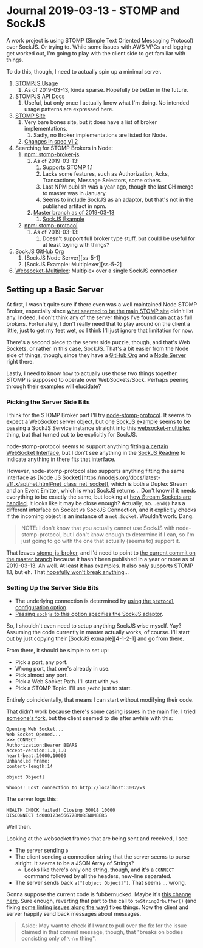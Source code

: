 Journal 2019-03-13 - STOMP and SockJS
=====================================

A work project is using STOMP (Simple Text Oriented Messaging Protocol) over SockJS.  Or trying to.  While some issues with AWS VPCs and logging get worked out, I'm going to play with the client side to get familiar with things.

To do this, though, I need to actually spin up a minimal server.

1. [STOMPJS Usage][ss-1]
    1. As of 2019-03-13, kinda sparse.  Hopefully be better in the future.
2. [STOMPJS API Docs][ss-2]
    1. Useful, but only once I actually know what I'm doing.  No intended usage patterns are expressed here.
3. [STOMP Site][ss-3]
    1. Very bare bones site, but it does have a list of broker implementations.
        1. Sadly, no Broker implementations are listed for Node.
    2. [Changes in spec v1.2][ss-3-1]
4. Searching for STOMP Brokers in Node:
    1. [npm: stomp-broker-js][ss-4-1]
        1. As of 2019-03-13:
            1. Supports STOMP 1.1
            2. Lacks some features, such as Authorization, Acks, Transactions, Message Selectors, some others.
            3. Last NPM publish was a year ago, though the last GH merge to master was in January.
            4. Seems to include SockJS as an adaptor, but that's not in the published artifact in npm.
        2. [Master branch as of 2019-03-13][ss-4-1-2]
            1. [SockJS Example][ss-4-1-2-1]
    2. [npm: stomp-protocol][ss-4-2]
        1. As of 2019-03-13:
            1. Doesn't support full broker type stuff, but could be useful for at least toying with things?
5. [SockJS GitHub Org][ss-5]
    1. [SockJS Node Server][ss-5-1]
    2. [SockJS Example: Multiplexer][ss-5-2]
6. [Websocket-Multiplex][ss-5]: Multiplex over a single SockJS connection

[ss-1]: https://stomp-js.github.io/
[ss-2]: https://stomp-js.github.io/api-docs/latest/
[ss-3]: https://stomp.github.io/
[ss-3-1]: https://stomp.github.io/stomp-specification-1.2.html#Changes_in_the_Protocol
[ss-4-1]: https://www.npmjs.com/package/stomp-broker-js
[ss-4-1-2]: https://github.com/4ib3r/StompBrokerJS/tree/8d8de4b5232c6fe456ee99237e9f731ce3846ed4
[ss-4-1-2-1]: https://github.com/4ib3r/StompBrokerJS/tree/8d8de4b5232c6fe456ee99237e9f731ce3846ed4/examples/sockjs
[ss-4-2]: https://github.com/pcan/node-stomp-protocol
[ss-5]: https://github.com/sockjs
[ss-4-1]: https://github.com/sockjs/sockjs-node
[ss-4-2]: https://github.com/sockjs/sockjs-node/tree/master/examples/multiplex
[ss-5]: https://www.npmjs.com/package/websocket-multiplex



## Setting up a Basic Server

At first, I wasn't quite sure if there even was a well maintained Node STOMP Broker, especially since [what seemed to be the main STOMP site][ss-3] didn't list any.  Indeed, I don't think any of the server things I've found can act as full brokers.  Fortunately, I don't really need that to play around on the client a little, just to get my feet wet, so I think I'll just ignore that limitation for now.

There's a second piece to the server side puzzle, though, and that's Web Sockets, or rather in this case, SockJS.  That's a bit easier from the Node side of things, though, since they have a [GitHub Org][ss-5] and a [Node Server][ss-4-1] right there.

Lastly, I need to know how to actually use those two things together.  STOMP is supposed to operate over WebSockets/Sock.  Perhaps peering through their examples will elucidate?


### Picking the Server Side Bits

I think for the STOMP Broker part I'll try [node-stomp-protocol][ss-4-2].  It seems to expect a WebSocket server object, but [one SockJS example][ss-4-2] seems to be passing a SockJS Service instance straight into this [websocket-multiplex][ss-5] thing, but that turned out to be explicitly for SockJS.

node-stomp-protocol seems to support anything fitting [a certain WebSocket Interface](https://github.com/pcan/node-stomp-protocol/blob/20a70a9fb0dfd853f8ee7e43460bd82024e5cb5b/src/utils.ts#L54), but I don't see anything in the [SockJS Readme](https://github.com/sockjs/sockjs-node/blob/20a70a9fb0dfd853f8ee7e43460bd82024e5cb5b/README.md) to indicate anything in there fits that interface.

However, node-stomp-protocol also supports anything fitting the same interface as [Node JS Socket][https://nodejs.org/docs/latest-v11.x/api/net.html#net_class_net_socket], which is both a Duplex Stream and an Event Emitter, which is what SockJS returns... Don't know if it needs everything to be exactly the same, but looking at [how Stream Sockets are handled](https://github.com/pcan/node-stomp-protocol/blob/20a70a9fb0dfd853f8ee7e43460bd82024e5cb5b/src/stream.ts#L38), it looks like it may be close enough?  Actually, no.  `.end()` has a different interface on Socket vs SockJS Connection, and it explicitly checks if the incoming object is an instance of a `net.Socket`.  Wouldn't work.  Dang.

> NOTE: I don't know that you actually cannot use SockJS with node-stomp-protocol, but I don't know enough to determine if I can, so I'm just going to go with the one that actually (seems to) support it.

That leaves [stomp-js-broker][ss-4-1], and I'd need to point to [the current commit on the master branch][ss-4-1-2] because it hasn't been published in a year or more as of 2019-03-13.  Ah well.  At least it has examples.  It also only supports STOMP 1.1, but eh.  That [hopefully won't break anything][ss-3-1]...


### Setting Up the Server Side Bits

- The underlying connection is determined by [using the `protocol` configuration option](https://github.com/4ib3r/StompBrokerJS/blob/8d8de4b5232c6fe456ee99237e9f731ce3846ed4/stompServer.js#L47).
- [Passing `sockjs` to this option specifies the SockJS adaptor](https://github.com/4ib3r/StompBrokerJS/blob/8d8de4b5232c6fe456ee99237e9f731ce3846ed4/lib/adapter/index.js#L10).

So, I shouldn't even need to setup anything SockJS wise myself.  Yay?  Assuming the code currently in master actually works, of course.  I'll start out by just copying their [SockJS exmaple][4-1-2-1] and go from there.

From there, it should be simple to set up:

- Pick a port, any port.
- Wrong port, that one's already in use.
- Pick almost any port.
- Pick a Web Socket Path.  I'll start with `/ws`.
- Pick a STOMP Topic.  I'll use `/echo` just to start.

Entirely coincidentally, that means I can start without modifying their code.

That didn't work because there's some casing issues in the main file.  I tried [someone's fork](https://github.com/Asc2011/StompBrokerJS), but the client seemed to die after awhile with this:

```
Opening Web Socket...
Web Socket Opened...
>>> CONNECT
Authorization:Bearer BEARS
accept-version:1.1,1.0
heart-beat:10000,10000
Unhandled frame: 
content-length:14

object Object]

Whoops! Lost connection to http://localhost:3002/ws
```

The server logs this:

```
HEALTH CHECK failed! Closing 30018 10000
DISCONNECT id0001234566778MORENUMBERS
```

Well then.

Looking at the websocket frames that are being sent and received, I see:

- The server sending `o`
- The client sending a connection string that the server seems to parse alright.  It seems to be a JSON Array of Strings?
    - Looks like there's only one string, though, and it's a `CONNECT` command followed by all the headers, new-line separated.
- The server sends back `a["[object Object]"]`.  That seems ... wrong.

Gonna suppose the current code is fubbernucked.  Maybe it's [this change here](https://github.com/Asc2011/StompBrokerJS/commit/1a42c90f5285e5eb08958ba21e5467ed2c9d52c3#diff-abc0d9513517234243e17e77d9288427R25).  Sure enough, reverting that part to the call to `toStringOrbuffer()` (and fixing [some linting issues along the way](https://github.com/joedski/StompBrokerJS/pull/1)) fixes things.  Now the client and server happily send back messages about messages.

> Aside: May want to check if I want to pull over the fix for the issue claimed in that commit message, though, that "breaks on bodies consisting only of `\n\n` thing".

